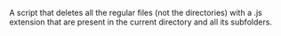 A script that deletes all the regular files (not the directories) with a .js extension that are present in the current directory and all its subfolders.
